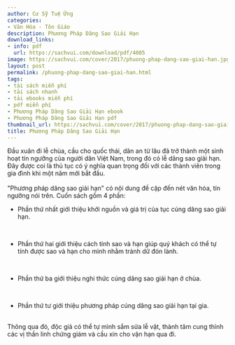 ```yaml
---
author: Cư Sỹ Tuệ Ứng
categories:
- Văn Hóa - Tôn Giáo
description: Phương Pháp Dâng Sao Giải Hạn
download_links:
- info: pdf
  url: https://sachvui.com/download/pdf/4005
image: https://sachvui.com/cover/2017/phuong-phap-dang-sao-giai-han.jpg
layout: post
permalink: /phuong-phap-dang-sao-giai-han.html
tags:
- tải sách miễn phí
- tải sách nhanh
- tải ebooks miễn phí
- pdf miễn phí
- Phương Pháp Dâng Sao Giải Hạn ebook
- Phương Pháp Dâng Sao Giải Hạn pdf
thumbnail_url: https://sachvui.com/cover/2017/phuong-phap-dang-sao-giai-han.jpg
title: Phương Pháp Dâng Sao Giải Hạn
---
```


 <div class="item-desc text-justify"> <p>Đầu xuân đi lễ chùa, cầu cho quốc thái, dân an từ lâu đã trở thành một sinh hoạt tín ngưỡng của người dân Việt Nam, trong đó có lễ dâng sao giải hạn. Đây được coi là thủ tục có ý nghĩa quan trọng đối với các thành viên trong gia đình khi một năm mới bắt đầu.<br><br>"Phương pháp dâng sao giải hạn" có nội dung đề cập đến nét văn hóa, tín ngưỡng nói trên. Cuốn sách gồm 4 phần:</p><ul><li>Phần thứ nhất giới thiệu khởi nguồn và giá trị của tục cúng dâng sao giải hạn.</li></ul><p> </p><ul><li>Phần thứ hai giới thiệu cách tính sao và hạn giúp quý khách có thể tự tính được sao và hạn cho mình nhằm tránh dữ đón lành.</li></ul><p> </p><ul><li>Phần thứ ba giới thiệu nghi thức cúng dâng sao giải hạn ở chùa.</li></ul><p> </p><ul><li>Phần thứ tư giới thiệu phương pháp cúng dâng sao giải hạn tại gia.</li></ul><p><br>Thông qua đó, độc giả có thể tự mình sắm sửa lễ vật, thành tâm cung thỉnh các vị thần linh chứng giám và cầu xin cho vận hạn qua đi.</p> </div>